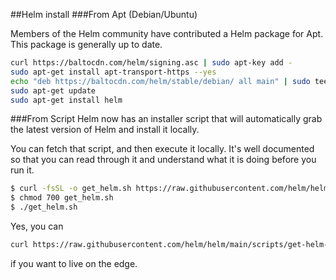 ##Helm install
###From Apt (Debian/Ubuntu)

Members of the Helm community have contributed a Helm package for Apt. This package is generally up to date.
````bash
curl https://baltocdn.com/helm/signing.asc | sudo apt-key add -
sudo apt-get install apt-transport-https --yes
echo "deb https://baltocdn.com/helm/stable/debian/ all main" | sudo tee /etc/apt/sources.list.d/helm-stable-debian.list
sudo apt-get update
sudo apt-get install helm
````

###From Script
Helm now has an installer script that will automatically grab the latest version of Helm and install it locally.

You can fetch that script, and then execute it locally. It's well documented so that you can read through it and understand what it is doing before you run it.
````bash
$ curl -fsSL -o get_helm.sh https://raw.githubusercontent.com/helm/helm/main/scripts/get-helm-3
$ chmod 700 get_helm.sh
$ ./get_helm.sh
````
Yes, you can 
````bash
curl https://raw.githubusercontent.com/helm/helm/main/scripts/get-helm-3 | bash 
````
if you want to live on the edge.